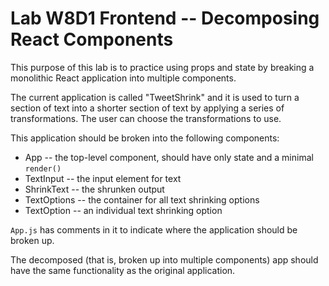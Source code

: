 # Lab W8D1 Frontend -- Decomposing React Components

This purpose of this lab is to practice using props and state by breaking a monolithic React application into multiple components.

The current application is called "TweetShrink" and it is used to turn a section of text into a shorter section of text by applying a series of transformations. The user can choose the transformations to use.

This application should be broken into the following components:

* App -- the top-level component, should have only state and a minimal `render()`
* TextInput -- the input element for text
* ShrinkText -- the shrunken output
* TextOptions -- the container for all text shrinking options
* TextOption -- an individual text shrinking option

`App.js` has comments in it to indicate where the application should be broken up.

The decomposed (that is, broken up into multiple components) app should have the same functionality as the original application.
